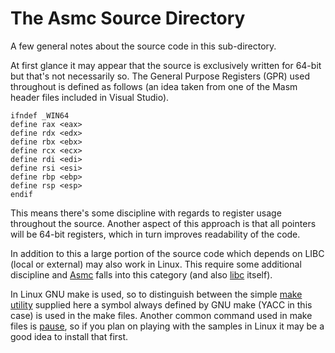 # The Asmc Source Directory

A few general notes about the source code in this sub-directory.

At first glance it may appear that the source is exclusively written for 64-bit but that's not necessarily so. The General Purpose Registers (GPR) used throughout is defined as follows (an idea taken from one of the Masm header files included in Visual Studio).

```
ifndef _WIN64
define rax <eax>
define rdx <edx>
define rbx <ebx>
define rcx <ecx>
define rdi <edi>
define rsi <esi>
define rbp <ebp>
define rsp <esp>
endif
```
This means there's some discipline with regards to register usage throughout the source. Another aspect of this approach is that all pointers will be 64-bit registers, which in turn improves readability of the code.

In addition to this a large portion of the source code which depends on LIBC (local or external) may also work in Linux. This require some additional discipline and [Asmc](asmc/) falls into this category (and also [libc](libc/) itself).

In Linux GNU make is used, so to distinguish between the simple [make utility](tools/make/) supplied here a symbol always defined by GNU make (YACC in this case) is used in the make files. Another common command used in make files is [pause](tools/pause/), so if you plan on playing with the samples in Linux it may be a good idea to install that first.
